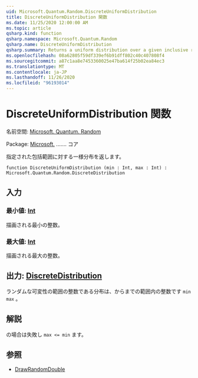 ```yaml
---
uid: Microsoft.Quantum.Random.DiscreteUniformDistribution
title: DiscreteUniformDistribution 関数
ms.date: 11/25/2020 12:00:00 AM
ms.topic: article
qsharp.kind: function
qsharp.namespace: Microsoft.Quantum.Random
qsharp.name: DiscreteUniformDistribution
qsharp.summary: Returns a uniform distribution over a given inclusive range.
ms.openlocfilehash: 08a62805f59df339ef6b91dff802c40c407808f4
ms.sourcegitcommit: a87c1aa8e7453360025e47ba614f25b02ea84ec3
ms.translationtype: MT
ms.contentlocale: ja-JP
ms.lasthandoff: 11/26/2020
ms.locfileid: "96193014"
---
```

# <a name="discreteuniformdistribution-function"></a>DiscreteUniformDistribution 関数

名前空間: [Microsoft. Quantum. Random](xref:Microsoft.Quantum.Random)

Package: [Microsoft.](https://nuget.org/packages/Microsoft.Quantum.QSharp.Core) ....... コア


指定された包括範囲に対する一様分布を返します。

```qsharp
function DiscreteUniformDistribution (min : Int, max : Int) : Microsoft.Quantum.Random.DiscreteDistribution
```


## <a name="input"></a>入力

### <a name="min--int"></a>最小値: [Int](xref:microsoft.quantum.lang-ref.int)

描画される最小の整数。


### <a name="max--int"></a>最大値: [Int](xref:microsoft.quantum.lang-ref.int)

描画される最大の整数。



## <a name="output--discretedistribution"></a>出力: [DiscreteDistribution](xref:Microsoft.Quantum.Random.DiscreteDistribution)

ランダムな可変性の範囲の整数である分布は、からまでの範囲内の整数です `min` `max` 。

## <a name="remarks"></a>解説

の場合は失敗し `max <= min` ます。

## <a name="see-also"></a>参照

- [DrawRandomDouble](xref:Microsoft.Quantum.DrawRandomDouble)